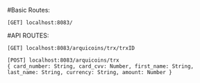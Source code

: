 #Basic Routes:

```
[GET] localhost:8083/
```

#API ROUTES:

```
[GET] localhost:8083/arquicoins/trx/trxID

[POST] localhost:8083/arquicoins/trx
{ card_number: String, card_cvv: Number, first_name: String, last_name: String, currency: String, amount: Number }
```
